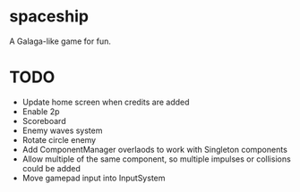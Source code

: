 # spaceship
A Galaga-like game for fun.

# TODO
* Update home screen when credits are added
* Enable 2p
* Scoreboard
* Enemy waves system
* Rotate circle enemy
* Add ComponentManager overlaods to work with Singleton components
* Allow multiple of the same component, so multiple impulses or collisions could be added
* Move gamepad input into InputSystem